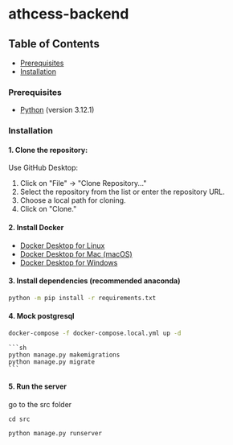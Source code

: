 # athcess-backend

## Table of Contents


- [Prerequisites](#prerequisites)
- [Installation](#installation)



### Prerequisites

- [Python](https://www.python.org/) (version 3.12.1)

### Installation

#### 1. Clone the repository:

Use GitHub Desktop:
   1. Click on "File" -> "Clone Repository..."
   2. Select the repository from the list or enter the repository URL.
   3. Choose a local path for cloning.
   4. Click on "Clone."

#### 2. Install Docker


- [Docker Desktop for Linux](https://docs.docker.com/desktop/install/linux-install/)
- [Docker Desktop for Mac (macOS)](https://docs.docker.com/desktop/install/mac-install/)
- [Docker Desktop for Windows](https://docs.docker.com/desktop/install/windows-install/)


#### 3. Install dependencies (recommended anaconda)

   ```sh
   python -m pip install -r requirements.txt
   ```

#### 4. Mock postgresql
   ```sh
   docker-compose -f docker-compose.local.yml up -d
   ```
    ```sh
    python manage.py makemigrations
    python manage.py migrate
    ```
#### 5. Run the server
go to the src folder
```
cd src
```
```sh
python manage.py runserver
```
